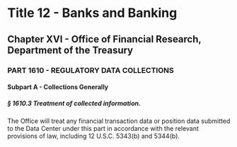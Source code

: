 
# Title 12 - Banks and Banking
## Chapter XVI - Office of Financial Research, Department of the Treasury
### PART 1610 - REGULATORY DATA COLLECTIONS
#### Subpart A - Collections Generally
##### § 1610.3 Treatment of collected information.

The Office will treat any financial transaction data or position data submitted to the Data Center under this part in accordance with the relevant provisions of law, including 12 U.S.C. 5343(b) and 5344(b).
